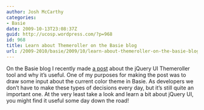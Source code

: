 ```yaml
---
author: Josh McCarthy
categories:
- Basie
date: 2009-10-13T23:08:37Z
guid: http://ucosp.wordpress.com/?p=968
id: 968
title: Learn about Themeroller on the Basie blog
url: /2009-2010/basie/2009/10/learn-about-themeroller-on-the-basie-blog/
---
```


On the Basie blog I recently made [a post](http://blog.basieproject.org/?p=1369) about the jQuery UI Themeroller tool and why it&#8217;s useful. One of my purposes for making the post was to draw some input about the current color theme in Basie. As developers we don&#8217;t have to make these types of decisions every day, but it&#8217;s still quite an important one. At the very least take a look and learn a bit about jQuery UI, you might find it useful some day down the road!